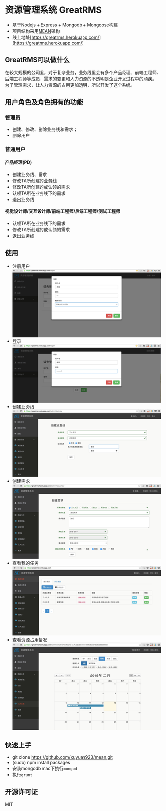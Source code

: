 # 资源管理系统 GreatRMS
- 基于Nodejs + Express + Mongodb + Mongoose构建
- 项目结构采用[MEAN](http://meanjs.org/)架构
- 线上地址[https://greatrms.herokuapp.com/](https://greatrms.herokuapp.com/)

## GreatRMS可以做什么
在较大规模的公司里，对于复杂业务，业务线里会有多个产品经理、前端工程师、后端工程师等成员，需求的变更和人力资源的不透明是企业开发过程中的顽疾。
为了管理需求，让人力资源的占用更加透明，所以开发了这个系统。

## 用户角色及角色拥有的功能

### 管理员
- 创建、修改、删除业务线和需求；
- 删除用户

### 普通用户
#### 产品经理(PD)
- 创建业务线、需求
- 修改TA所创建的业务线
- 修改TA所创建的或认领的需求
- 认领TA所在业务线下的需求
- 退出业务线

#### 视觉设计师/交互设计师/前端工程师/后端工程师/测试工程师
- 认领TA所在业务线下的需求
- 修改TA所创建的或认领的需求
- 退出业务线

## 使用
- 注册用户
![](/screenshots/C8B455DA-F5AC-4D02-B074-E72D9BF6BD26.png)
- 登录
![](/screenshots/12F5B8F0-9D4A-4C28-BFEE-0E92B8230E79.png)
- 创建业务线
![](/screenshots/B0D55CBE-7F20-4E4B-A6FA-6B1F9AD011CE.png)
- 创建需求
![](/screenshots/F6787BF8-9028-4C74-BB16-62EA2E39DC19.png)
- 查看我的任务
![](/screenshots/64B6EDB0-8E98-4C51-8C09-12052D03BDBA.png)
- 查看资源占用情况
![](/screenshots/1F419B34-B83A-4EB4-A6D3-CEC565AF9051.png)

## 快速上手
- git clone https://github.com/xuyuan923/mean.git
- (sudo) npm install packages
- 安装mongodb,mac下执行`mongod`
- 执行`grunt`

## 开源许可证
MIT